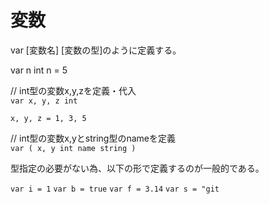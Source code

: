 # 変数
var [変数名] [変数の型]のように定義する。

var n int
n = 5

// int型の変数x,y,zを定義・代入<br>
`var x, y, z int`

`x, y, z = 1, 3, 5`

// int型の変数x,yとstring型のnameを定義<br>
`var (
    x, y int
    name string
)`

型指定の必要がない為、以下の形で定義するのが一般的である。

`var i = 1`
`var b = true`
`var f = 3.14`
`var s = "git`

